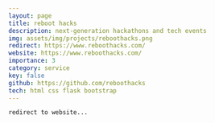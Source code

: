 ```yaml
---
layout: page
title: reboot hacks
description: next-generation hackathons and tech events
img: assets/img/projects/reboothacks.png
redirect: https://www.reboothacks.com/
website: https://www.reboothacks.com/
importance: 3
category: service
key: false
github: https://github.com/reboothacks
tech: html css flask bootstrap
---
```


    redirect to website...
